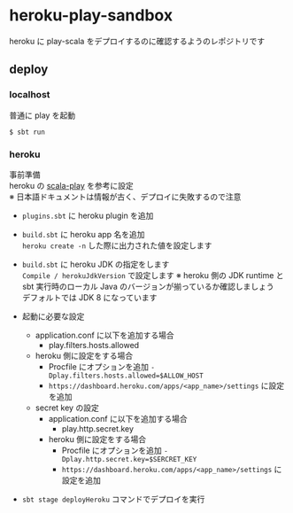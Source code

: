 # heroku-play-sandbox

heroku に play-scala をデプロイするのに確認するようのレポジトリです

## deploy

### localhost

普通に play を起動
```
$ sbt run
```

### heroku

事前準備  
heroku の [scala-play](https://devcenter.heroku.com/articles/deploying-scala-and-play-applications-with-the-heroku-sbt-plugin) を参考に設定  
※ 日本語ドキュメントは情報が古く、デプロイに失敗するので注意
- `plugins.sbt` に heroku plugin を追加
- `build.sbt` に heroku app 名を追加  
  `heroku create -n` した際に出力された値を設定します
- `build.sbt` に heroku JDK の指定をします  
  `Compile / herokuJdkVersion` で設定します
  ※ heroku 側の JDK runtime と sbt 実行時のローカル Java のバージョンが揃っているか確認しましょう  
  デフォルトでは JDK 8 になっています
- 起動に必要な設定
  - application.conf に以下を追加する場合
    - play.filters.hosts.allowed
  - heroku 側に設定をする場合
    - Procfile にオプションを追加
      `-Dplay.filters.hosts.allowed=$ALLOW_HOST`
    - `https://dashboard.heroku.com/apps/<app_name>/settings` に設定を追加
  - secret key の設定 
    - application.conf に以下を追加する場合
      - play.http.secret.key
    - heroku 側に設定をする場合
      - Procfile にオプションを追加
        `-Dplay.http.secret.key=$SERCRET_KEY`
      - `https://dashboard.heroku.com/apps/<app_name>/settings` に設定を追加
  
- `sbt stage deployHeroku` コマンドでデプロイを実行
